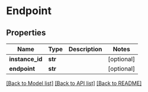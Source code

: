 # Endpoint

## Properties
Name | Type | Description | Notes
------------ | ------------- | ------------- | -------------
**instance_id** | **str** |  | [optional] 
**endpoint** | **str** |  | [optional] 

[[Back to Model list]](../README.md#documentation-for-models) [[Back to API list]](../README.md#documentation-for-api-endpoints) [[Back to README]](../README.md)


